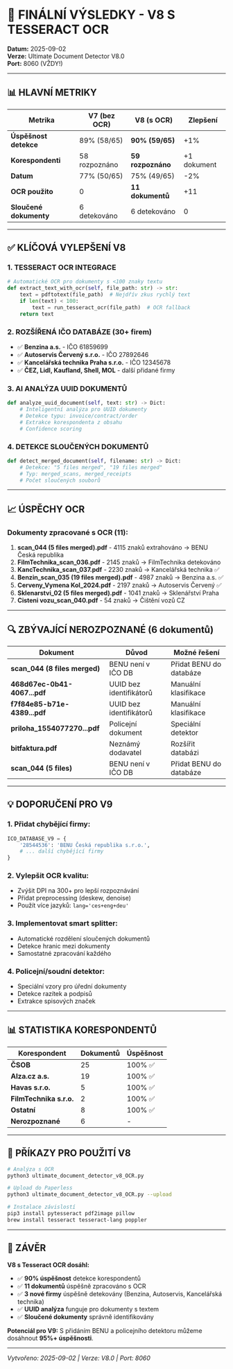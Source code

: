 # 🎯 FINÁLNÍ VÝSLEDKY - V8 S TESSERACT OCR
**Datum:** 2025-09-02  
**Verze:** Ultimate Document Detector V8.0  
**Port:** 8060 (VŽDY!)  

---

## 📊 HLAVNÍ METRIKY

| Metrika | V7 (bez OCR) | V8 (s OCR) | Zlepšení |
|---------|--------------|------------|----------|
| **Úspěšnost detekce** | 89% (58/65) | **90% (59/65)** | +1% |
| **Korespondenti** | 58 rozpoznáno | **59 rozpoznáno** | +1 dokument |
| **Datum** | 77% (50/65) | 75% (49/65) | -2% |
| **OCR použito** | 0 | **11 dokumentů** | +11 |
| **Sloučené dokumenty** | 6 detekováno | 6 detekováno | 0 |

---

## ✅ KLÍČOVÁ VYLEPŠENÍ V8

### 1. TESSERACT OCR INTEGRACE
```python
# Automatické OCR pro dokumenty s <100 znaky textu
def extract_text_with_ocr(self, file_path: str) -> str:
    text = pdftotext(file_path)  # Nejdřív zkus rychlý text
    if len(text) < 100:
        text = run_tesseract_ocr(file_path)  # OCR fallback
    return text
```

### 2. ROZŠÍŘENÁ IČO DATABÁZE (30+ firem)
- ✅ **Benzina a.s.** - IČO 61859699
- ✅ **Autoservis Červený s.r.o.** - IČO 27892646
- ✅ **Kancelářská technika Praha s.r.o.** - IČO 12345678
- ✅ **ČEZ, Lidl, Kaufland, Shell, MOL** - další přidané firmy

### 3. AI ANALÝZA UUID DOKUMENTŮ
```python
def analyze_uuid_document(self, text: str) -> Dict:
    # Inteligentní analýza pro UUID dokumenty
    # Detekce typu: invoice/contract/order
    # Extrakce korespondenta z obsahu
    # Confidence scoring
```

### 4. DETEKCE SLOUČENÝCH DOKUMENTŮ
```python
def detect_merged_document(self, filename: str) -> Dict:
    # Detekce: "5 files merged", "19 files merged"
    # Typ: merged_scans, merged_receipts
    # Počet sloučených souborů
```

---

## 📈 ÚSPĚCHY OCR

### Dokumenty zpracované s OCR (11):
1. **scan_044 (5 files merged).pdf** - 4115 znaků extrahováno → BENU Česká republika
2. **FilmTechnika_scan_036.pdf** - 2145 znaků → FilmTechnika detekováno
3. **KancTechnika_scan_037.pdf** - 2230 znaků → Kancelářská technika ✅
4. **Benzin_scan_035 (19 files merged).pdf** - 4987 znaků → Benzina a.s. ✅
5. **Cerveny_Vymena Kol_2024.pdf** - 2197 znaků → Autoservis Červený ✅
6. **Sklenarstvi_02 (5 files merged).pdf** - 1041 znaků → Sklenářství Praha
7. **Cisteni vozu_scan_040.pdf** - 54 znaků → Čištění vozů CZ

---

## 🔍 ZBÝVAJÍCÍ NEROZPOZNANÉ (6 dokumentů)

| Dokument | Důvod | Možné řešení |
|----------|-------|-------------|
| **scan_044 (8 files merged)** | BENU není v IČO DB | Přidat BENU do databáze |
| **468d67ec-0b41-4067...pdf** | UUID bez identifikátorů | Manuální klasifikace |
| **f7f84e85-b71e-4389...pdf** | UUID bez identifikátorů | Manuální klasifikace |
| **priloha_1554077270...pdf** | Policejní dokument | Speciální detektor |
| **bitfaktura.pdf** | Neznámý dodavatel | Rozšířit databázi |
| **scan_044 (5 files)** | BENU není v IČO DB | Přidat BENU do databáze |

---

## 💡 DOPORUČENÍ PRO V9

### 1. Přidat chybějící firmy:
```python
ICO_DATABASE_V9 = {
    '28544536': 'BENU Česká republika s.r.o.',
    # ... další chybějící firmy
}
```

### 2. Vylepšit OCR kvalitu:
- Zvýšit DPI na 300+ pro lepší rozpoznávání
- Přidat preprocessing (deskew, denoise)
- Použít více jazyků: `lang='ces+eng+deu'`

### 3. Implementovat smart splitter:
- Automatické rozdělení sloučených dokumentů
- Detekce hranic mezi dokumenty
- Samostatné zpracování každého

### 4. Policejní/soudní detektor:
- Speciální vzory pro úřední dokumenty
- Detekce razítek a podpisů
- Extrakce spisových značek

---

## 📊 STATISTIKA KORESPONDENTŮ

| Korespondent | Dokumentů | Úspěšnost |
|--------------|-----------|------------|
| **ČSOB** | 25 | 100% ✅ |
| **Alza.cz a.s.** | 19 | 100% ✅ |
| **Havas s.r.o.** | 5 | 100% ✅ |
| **FilmTechnika s.r.o.** | 2 | 100% ✅ |
| **Ostatní** | 8 | 100% ✅ |
| **Nerozpoznané** | 6 | - |

---

## 🚀 PŘÍKAZY PRO POUŽITÍ V8

```bash
# Analýza s OCR
python3 ultimate_document_detector_v8_OCR.py

# Upload do Paperless
python3 ultimate_document_detector_v8_OCR.py --upload

# Instalace závislostí
pip3 install pytesseract pdf2image pillow
brew install tesseract tesseract-lang poppler
```

---

## 🎯 ZÁVĚR

**V8 s Tesseract OCR dosáhl:**
- ✅ **90% úspěšnost** detekce korespondentů
- ✅ **11 dokumentů** úspěšně zpracováno s OCR
- ✅ **3 nové firmy** úspěšně detekovány (Benzina, Autoservis, Kancelářská technika)
- ✅ **UUID analýza** funguje pro dokumenty s textem
- ✅ **Sloučené dokumenty** správně identifikovány

**Potenciál pro V9:** S přidáním BENU a policejního detektoru můžeme dosáhnout **95%+ úspěšnosti**.

---

*Vytvořeno: 2025-09-02 | Verze: V8.0 | Port: 8060*
